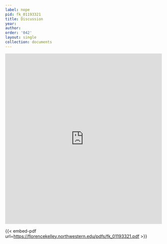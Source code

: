 ```yaml
---
label: nope
pid: fk_01193321
title: Discussion
year:
author:
order: '042'
layout: single
collection: documents
---
```

<iframe src="https://northwestern.app.box.com/embed/s/96u9isi0ug8x489tus5y0fxdwaip7lhj?sortColumn=date&view=list" width="100%" height="550" frameborder="0" allowfullscreen webkitallowfullscreen msallowfullscreen></iframe>


{{< embed-pdf url=https://florencekelley.northwestern.edu/pdfs/fk_01193321.pdf >}}